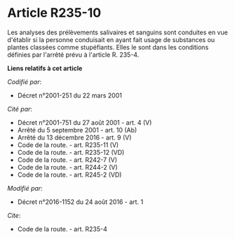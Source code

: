 # Article R235-10

Les analyses des prélèvements salivaires et sanguins sont conduites en vue d'établir si la personne conduisait en ayant fait
usage de substances ou plantes classées comme stupéfiants. Elles le sont dans les conditions définies par l'arrêté prévu à
l'article R. 235-4.

**Liens relatifs à cet article**

_Codifié par_:

  - Décret n°2001-251 du 22 mars 2001

_Cité par_:

  - Décret n°2001-751 du 27 août 2001 - art. 4 (V)
  - Arrêté du 5 septembre 2001 - art. 10 (Ab)
  - Arrêté du 13 décembre 2016 - art. 9 (V)
  - Code de la route. - art. R235-11 (V)
  - Code de la route. - art. R235-12 (VD)
  - Code de la route. - art. R242-7 (V)
  - Code de la route. - art. R244-2 (V)
  - Code de la route. - art. R245-2 (VD)

_Modifié par_:

  - Décret n°2016-1152 du 24 août 2016 - art. 1

_Cite_:

  - Code de la route. - art. R235-4
